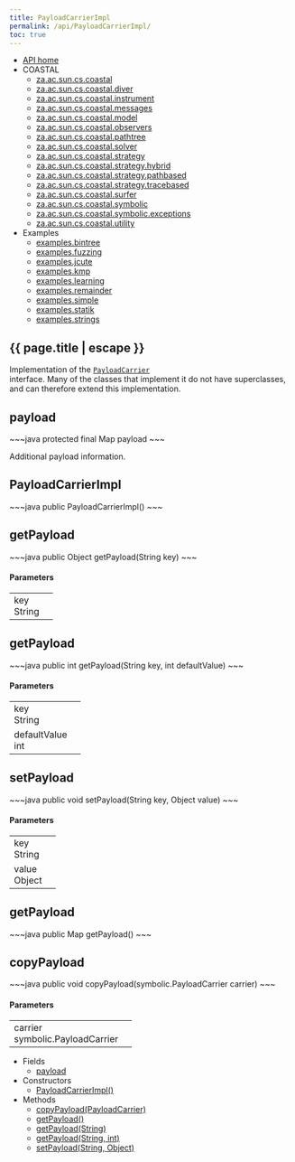 ```yaml
---
title: PayloadCarrierImpl
permalink: /api/PayloadCarrierImpl/
toc: true
---
```


<section class="sidetoc">
<ul class="section-nav">
<li class="toc-entry toc-h2">
<a class="top" href="{{ '/api/' | relative_url }}">API home</a>
</li>
<li class="toc-entry toc-h2">
COASTAL<ul>
<li class="toc-entry toc-h3">
<a href="{{ '/api/za.ac.sun.cs.coastal/' | relative_url }}">za.ac.sun.cs.coastal</a></li>
<li class="toc-entry toc-h3">
<a href="{{ '/api/za.ac.sun.cs.coastal.diver/' | relative_url }}">za.ac.sun.cs.coastal.diver</a></li>
<li class="toc-entry toc-h3">
<a href="{{ '/api/za.ac.sun.cs.coastal.instrument/' | relative_url }}">za.ac.sun.cs.coastal.instrument</a></li>
<li class="toc-entry toc-h3">
<a href="{{ '/api/za.ac.sun.cs.coastal.messages/' | relative_url }}">za.ac.sun.cs.coastal.messages</a></li>
<li class="toc-entry toc-h3">
<a href="{{ '/api/za.ac.sun.cs.coastal.model/' | relative_url }}">za.ac.sun.cs.coastal.model</a></li>
<li class="toc-entry toc-h3">
<a href="{{ '/api/za.ac.sun.cs.coastal.observers/' | relative_url }}">za.ac.sun.cs.coastal.observers</a></li>
<li class="toc-entry toc-h3">
<a href="{{ '/api/za.ac.sun.cs.coastal.pathtree/' | relative_url }}">za.ac.sun.cs.coastal.pathtree</a></li>
<li class="toc-entry toc-h3">
<a href="{{ '/api/za.ac.sun.cs.coastal.solver/' | relative_url }}">za.ac.sun.cs.coastal.solver</a></li>
<li class="toc-entry toc-h3">
<a href="{{ '/api/za.ac.sun.cs.coastal.strategy/' | relative_url }}">za.ac.sun.cs.coastal.strategy</a></li>
<li class="toc-entry toc-h3">
<a href="{{ '/api/za.ac.sun.cs.coastal.strategy.hybrid/' | relative_url }}">za.ac.sun.cs.coastal.strategy.hybrid</a></li>
<li class="toc-entry toc-h3">
<a href="{{ '/api/za.ac.sun.cs.coastal.strategy.pathbased/' | relative_url }}">za.ac.sun.cs.coastal.strategy.pathbased</a></li>
<li class="toc-entry toc-h3">
<a href="{{ '/api/za.ac.sun.cs.coastal.strategy.tracebased/' | relative_url }}">za.ac.sun.cs.coastal.strategy.tracebased</a></li>
<li class="toc-entry toc-h3">
<a href="{{ '/api/za.ac.sun.cs.coastal.surfer/' | relative_url }}">za.ac.sun.cs.coastal.surfer</a></li>
<li class="toc-entry toc-h3">
<a href="{{ '/api/za.ac.sun.cs.coastal.symbolic/' | relative_url }}">za.ac.sun.cs.coastal.symbolic</a></li>
<li class="toc-entry toc-h3">
<a href="{{ '/api/za.ac.sun.cs.coastal.symbolic.exceptions/' | relative_url }}">za.ac.sun.cs.coastal.symbolic.exceptions</a></li>
<li class="toc-entry toc-h3">
<a href="{{ '/api/za.ac.sun.cs.coastal.utility/' | relative_url }}">za.ac.sun.cs.coastal.utility</a></li>
</ul>
</li>
<li class="toc-entry toc-h2">
Examples<ul>
<li class="toc-entry toc-h3">
<a href="{{ '/api/examples.bintree/' | relative_url }}">examples.bintree</a></li>
<li class="toc-entry toc-h3">
<a href="{{ '/api/examples.fuzzing/' | relative_url }}">examples.fuzzing</a></li>
<li class="toc-entry toc-h3">
<a href="{{ '/api/examples.jcute/' | relative_url }}">examples.jcute</a></li>
<li class="toc-entry toc-h3">
<a href="{{ '/api/examples.kmp/' | relative_url }}">examples.kmp</a></li>
<li class="toc-entry toc-h3">
<a href="{{ '/api/examples.learning/' | relative_url }}">examples.learning</a></li>
<li class="toc-entry toc-h3">
<a href="{{ '/api/examples.remainder/' | relative_url }}">examples.remainder</a></li>
<li class="toc-entry toc-h3">
<a href="{{ '/api/examples.simple/' | relative_url }}">examples.simple</a></li>
<li class="toc-entry toc-h3">
<a href="{{ '/api/examples.statik/' | relative_url }}">examples.statik</a></li>
<li class="toc-entry toc-h3">
<a href="{{ '/api/examples.strings/' | relative_url }}">examples.strings</a></li>
</ul>
</li>
</ul>
</section>
<section class="main class">
<h1>{{ page.title | escape }}</h1>
Implementation of the <code><a href="{{ '/api/PayloadCarrier/' | relative_url }}">PayloadCarrier</a>
</code> interface. Many of the classes
 that implement it do not have superclasses, and can therefore extend this
 implementation.<h2><a class="anchor" name="payload"></a>payload</h2>
<div markdown="1">
~~~java
protected final Map payload
~~~
</div>
<p>
Additional payload information.</p>
<h2><a class="anchor" name="PayloadCarrierImpl()"></a>PayloadCarrierImpl</h2>
<div markdown="1">
~~~java
public PayloadCarrierImpl()
~~~
</div>
<h2><a class="anchor" name="getPayload(String)"></a>getPayload</h2>
<div markdown="1">
~~~java
public Object getPayload(String key)
~~~
</div>
<h4>Parameters</h4>
<table class="parameters">
<tbody>
<tr>
<td>
key<br/><span class="paramtype">String</span></td>
<td>
</td>
</tr>
</tbody>
</table>
<h2><a class="anchor" name="getPayload(String, int)"></a>getPayload</h2>
<div markdown="1">
~~~java
public int getPayload(String key, int defaultValue)
~~~
</div>
<h4>Parameters</h4>
<table class="parameters">
<tbody>
<tr>
<td>
key<br/><span class="paramtype">String</span></td>
<td>
</td>
</tr>
<tr>
<td>
defaultValue<br/><span class="paramtype">int</span></td>
<td>
</td>
</tr>
</tbody>
</table>
<h2><a class="anchor" name="setPayload(String, Object)"></a>setPayload</h2>
<div markdown="1">
~~~java
public void setPayload(String key, Object value)
~~~
</div>
<h4>Parameters</h4>
<table class="parameters">
<tbody>
<tr>
<td>
key<br/><span class="paramtype">String</span></td>
<td>
</td>
</tr>
<tr>
<td>
value<br/><span class="paramtype">Object</span></td>
<td>
</td>
</tr>
</tbody>
</table>
<h2><a class="anchor" name="getPayload()"></a>getPayload</h2>
<div markdown="1">
~~~java
public Map getPayload()
~~~
</div>
<h2><a class="anchor" name="copyPayload(PayloadCarrier)"></a>copyPayload</h2>
<div markdown="1">
~~~java
public void copyPayload(symbolic.PayloadCarrier carrier)
~~~
</div>
<h4>Parameters</h4>
<table class="parameters">
<tbody>
<tr>
<td>
carrier<br/><span class="paramtype">symbolic.PayloadCarrier</span></td>
<td>
</td>
</tr>
</tbody>
</table>
</section>
<section class="apitoc">
<ul class="section-nav">
<li class="toc-entry toc-h2">
Fields<ul>
<li class="toc-entry toc-h3">
<a href="{{ '/api/PayloadCarrierImpl/' | relative_url }}#payload">payload</a></li>
</ul>
</li>
<li class="toc-entry toc-h2">
Constructors<ul>
<li class="toc-entry toc-h3">
<a href="{{ '/api/PayloadCarrierImpl/' | relative_url }}#PayloadCarrierImpl()">PayloadCarrierImpl()</a></li>
</ul>
</li>
<li class="toc-entry toc-h2">
Methods<ul>
<li class="toc-entry toc-h3">
<a href="{{ '/api/PayloadCarrierImpl/' | relative_url }}#copyPayload(PayloadCarrier)">copyPayload(PayloadCarrier)</a></li>
<li class="toc-entry toc-h3">
<a href="{{ '/api/PayloadCarrierImpl/' | relative_url }}#getPayload()">getPayload()</a></li>
<li class="toc-entry toc-h3">
<a href="{{ '/api/PayloadCarrierImpl/' | relative_url }}#getPayload(String)">getPayload(String)</a></li>
<li class="toc-entry toc-h3">
<a href="{{ '/api/PayloadCarrierImpl/' | relative_url }}#getPayload(String, int)">getPayload(String, int)</a></li>
<li class="toc-entry toc-h3">
<a href="{{ '/api/PayloadCarrierImpl/' | relative_url }}#setPayload(String, Object)">setPayload(String, Object)</a></li>
</ul>
</li>

</ul>
</section>
